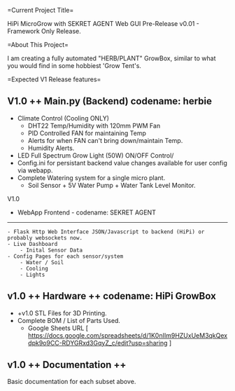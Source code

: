 =Current Project Title=

HiPi MicroGrow with SEKRET AGENT Web GUI
Pre-Release v0.01 - Framework Only Release.

=About This Project=

I am creating a fully automated "HERB/PLANT" GrowBox, similar to what you would find in some hobbiest 'Grow Tent's. 

=Expected V1 Release features=

V1.0
++ Main.py (Backend) codename: herbie
-------------------------
+ Climate Control (Cooling ONLY)
    - DHT22 Temp/Humidity with 120mm PWM Fan
    - PID Controlled FAN for maintaining Temp
    - Alerts for when FAN can't bring down/maintain Temp.
    - Humidity Alerts.
+ LED Full Spectrum Grow Light (50W) ON/OFF Control/
+ Config.ini for persistant backend value changes available for user config via webapp.
+ Complete Watering system for a single micro plant.
    - Soil Sensor + 5V Water Pump + Water Tank Level Monitor.

V1.0 
+ WebApp Frontend - codename: SEKRET AGENT
---------------------------
    - Flask Http Web Interface JSON/Javascript to backend (HiPi) or probably websockets now.
    - Live Dashboard  
        - Inital Sensor Data
    - Config Pages for each sensor/system
        - Water / Soil
        - Cooling
        - Lights
        
v1.0
++ Hardware ++ codename: HiPi GrowBox 
----------------------------
+ +v1.0 STL Files for 3D Printing.
+ Complete BOM / List of Parts Used. 
    - Google Sheets URL [ https://docs.google.com/spreadsheets/d/1K0nIIm9HZUxUeM3qkQexdpk9o9CC-RDYGRxd3GqyZ_c/edit?usp=sharing ]

v1.0
++ Documentation ++ 
----------------------------
Basic documentation for each subset above. 
